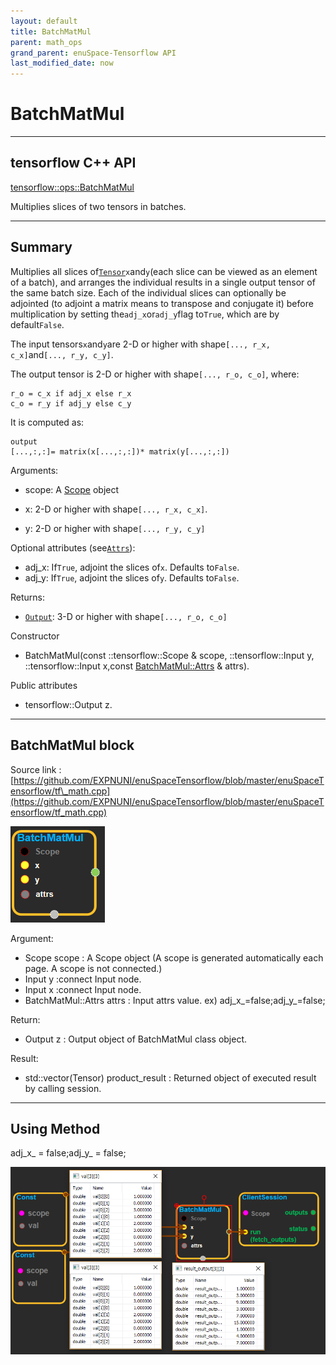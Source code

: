 ```yaml
--- 
layout: default 
title: BatchMatMul 
parent: math_ops 
grand_parent: enuSpace-Tensorflow API 
last_modified_date: now 
--- 
```


# BatchMatMul

---

## tensorflow C++ API

[tensorflow::ops::BatchMatMul](https://www.tensorflow.org/api_docs/cc/class/tensorflow/ops/batch-mat-mul)

Multiplies slices of two tensors in batches.

---

## Summary

Multiplies all slices of[`Tensor`](https://www.tensorflow.org/api_docs/cc/class/tensorflow/tensor.html#classtensorflow_1_1_tensor)`x`and`y`\(each slice can be viewed as an element of a batch\), and arranges the individual results in a single output tensor of the same batch size. Each of the individual slices can optionally be adjointed \(to adjoint a matrix means to transpose and conjugate it\) before multiplication by setting the`adj_x`or`adj_y`flag to`True`, which are by default`False`.

The input tensors`x`and`y`are 2-D or higher with shape`[..., r_x, c_x]`and`[..., r_y, c_y]`.

The output tensor is 2-D or higher with shape`[..., r_o, c_o]`, where:

```
r_o = c_x if adj_x else r_x
c_o = r_y if adj_y else c_y
```

It is computed as:

```
output
[...,:,:]= matrix(x[...,:,:])* matrix(y[...,:,:])
```

Arguments:

* scope: A [Scope](https://www.tensorflow.org/api_docs/cc/class/tensorflow/scope.html#classtensorflow_1_1_scope) object

* x: 2-D or higher with shape`[..., r_x, c_x]`.

* y: 2-D or higher with shape`[..., r_y, c_y]`

Optional attributes \(see[`Attrs`](https://www.tensorflow.org/api_docs/cc/struct/tensorflow/ops/batch-mat-mul/attrs.html#structtensorflow_1_1ops_1_1_batch_mat_mul_1_1_attrs)\):

* adj\_x: If`True`, adjoint the slices of`x`. Defaults to`False`.
* adj\_y: If`True`, adjoint the slices of`y`. Defaults to`False`.

Returns:

* [`Output`](https://www.tensorflow.org/api_docs/cc/class/tensorflow/output.html#classtensorflow_1_1_output): 3-D or higher with shape`[..., r_o, c_o]`

Constructor

* BatchMatMul\(const ::tensorflow::Scope & scope, ::tensorflow::Input y, ::tensorflow::Input x,const [BatchMatMul::Attrs](https://www.tensorflow.org/api_docs/cc/struct/tensorflow/ops/batch-mat-mul/attrs.html#structtensorflow_1_1ops_1_1_batch_mat_mul_1_1_attrs) &
   attrs\).

Public attributes

* tensorflow::Output z.

---

## BatchMatMul block

Source link : [https://github.com/EXPNUNI/enuSpaceTensorflow/blob/master/enuSpaceTensorflow/tf\_math.cpp](https://github.com/EXPNUNI/enuSpaceTensorflow/blob/master/enuSpaceTensorflow/tf_math.cpp)

![](../assets/math_BatchMatMul_Symbol.png)

Argument:

* Scope scope : A Scope object \(A scope is generated automatically each page. A scope is not connected.\)
* Input y :connect  Input node.
* Input x :connect  Input node.
* BatchMatMul::Attrs attrs : Input  attrs value. ex\) adj\_x\_=false;adj\_y\_=false;

Return:

* Output z : Output object of BatchMatMul class object.

Result:

* std::vector\(Tensor\) product\_result : Returned object of executed result by calling session.

---

## Using Method

adj\_x\_ = false;adj\_y\_ = false;

![](../assets/math_BatchMatMul_Method.png)

